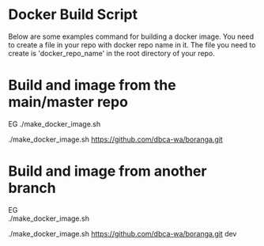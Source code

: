 # Docker Build Script

Below are some examples command for building a docker image.   You need to create a file in your repo with docker repo name in it.   The file you need to create is 'docker_repo_name' in the root directory of your repo.


# Build and image from the main/master repo
EG
./make_docker_image.sh <git repo>

./make_docker_image.sh https://github.com/dbca-wa/boranga.git

# Build and image from another branch
EG    
./make_docker_image.sh <git repo> <git branch>

./make_docker_image.sh https://github.com/dbca-wa/boranga.git dev
